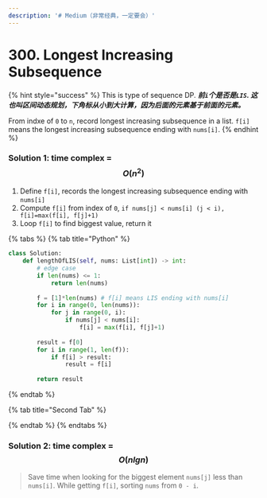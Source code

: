 ```yaml
---
description: '# Medium（非常经典，一定要会）'
---
```


# 300. Longest Increasing Subsequence

{% hint style="success" %}
This is type of sequence DP. _**前`i`个是否是`LIS`. 这也叫区间动态规划，下角标从小到大计算，因为后面的元素基于前面的元素。**_

From indxe of `0` to `n`, record longest increasing subsequence in a list. `f[i]` means the longest increasing subsequence ending with `nums[i]`. 
{% endhint %}

### Solution 1: time complex = $$O(n^2)$$ 

1. Define `f[i]`, records the longest increasing subsequence ending with `nums[i]`
2. Compute `f[i]` from index of `0`, `if nums[j] < nums[i] (j < i), f[i]=max(f[i], f[j]+1)`
3. Loop `f[i]` to find biggest value, return it

{% tabs %}
{% tab title="Python" %}
```python
class Solution:
    def lengthOfLIS(self, nums: List[int]) -> int:
        # edge case
        if len(nums) <= 1:
            return len(nums)
        
        f = [1]*len(nums) # f[i] means LIS ending with nums[i]
        for i in range(0, len(nums)):
            for j in range(0, i):
                if nums[j] < nums[i]:
                    f[i] = max(f[i], f[j]+1)
        
        result = f[0]
        for i in range(1, len(f)):
            if f[i] > result:
                result = f[i]
                
        return result
```
{% endtab %}

{% tab title="Second Tab" %}

{% endtab %}
{% endtabs %}

### Solution 2: time complex = $$O(nlgn)$$ 

> Save time when looking for the biggest element `nums[j]` less than `nums[i]`. While getting `f[i]`, sorting `nums` from `0 - i`.

